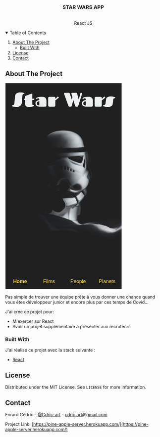 <br />
<p align="center">

<h3 align="center">STAR WARS APP</h3>

  <p align="center">
    <br />
    React JS
    <br />
  </p>
</p>



<!-- TABLE OF CONTENTS -->
<details open="open">
  <summary>Table of Contents</summary>
  <ol>
    <li>
      <a href="#about-the-project">About The Project</a>
      <ul>
        <li><a href="#built-with">Built With</a></li>
      </ul>
    </li>
    <li><a href="#license">License</a></li>
    <li><a href="#contact">Contact</a></li>
  </ol>
</details>



<!-- ABOUT THE PROJECT -->
## About The Project

[![Product Name Screen Shot][product-screenshot]](https://example.com)

Pas simple de trouver une équipe prête à vous donner une chance quand vous êtes développeur junior et encore plus par ces temps de Covid...


J'ai crée ce projet pour:
* M'exercer sur React
* Avoir un projet supplémentaire à présenter aux recruteurs


### Built With

J'ai réalisé ce projet avec la stack suivante :

* [React](https://fr.reactjs.org/)


<!-- LICENSE -->
## License

Distributed under the MIT License. See `LICENSE` for more information.



<!-- CONTACT -->
## Contact

Evrard Cédric - [@Cdric-art](https://twitter.com/Cdric_art) - cdric.art@gmail.com

Project Link: [https://pine-apple-server.herokuapp.com/](https://pine-apple-server.herokuapp.com/)


<!-- MARKDOWN LINKS & IMAGES -->
<!-- https://www.markdownguide.org/basic-syntax/#reference-style-links -->
[product-screenshot]: assetsMD/screenshot.png
